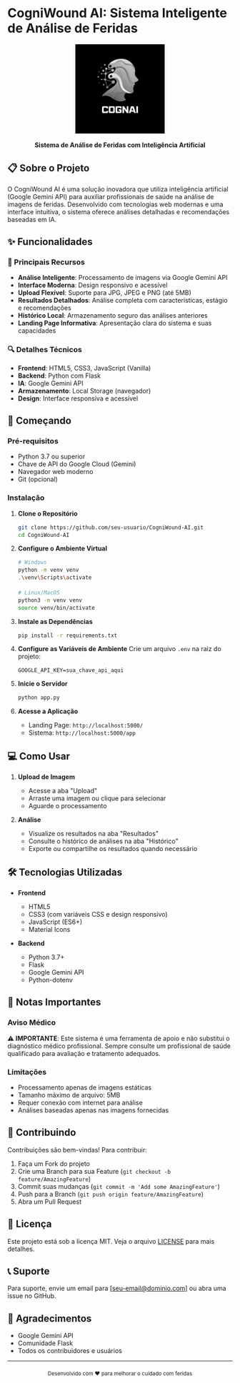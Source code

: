 # CogniWound AI: Sistema Inteligente de Análise de Feridas

<div align="center">
  <img src="static/1.jpg" alt="CogniWound AI Logo" width="200"/>
  <br/>
  <p><strong>Sistema de Análise de Feridas com Inteligência Artificial</strong></p>
</div>

## 📋 Sobre o Projeto

O CogniWound AI é uma solução inovadora que utiliza inteligência artificial (Google Gemini API) para auxiliar profissionais de saúde na análise de imagens de feridas. Desenvolvido com tecnologias web modernas e uma interface intuitiva, o sistema oferece análises detalhadas e recomendações baseadas em IA.

## ✨ Funcionalidades

### 🎯 Principais Recursos
- **Análise Inteligente**: Processamento de imagens via Google Gemini API
- **Interface Moderna**: Design responsivo e acessível
- **Upload Flexível**: Suporte para JPG, JPEG e PNG (até 5MB)
- **Resultados Detalhados**: Análise completa com características, estágio e recomendações
- **Histórico Local**: Armazenamento seguro das análises anteriores
- **Landing Page Informativa**: Apresentação clara do sistema e suas capacidades

### 🔍 Detalhes Técnicos
- **Frontend**: HTML5, CSS3, JavaScript (Vanilla)
- **Backend**: Python com Flask
- **IA**: Google Gemini API
- **Armazenamento**: Local Storage (navegador)
- **Design**: Interface responsiva e acessível

## 🚀 Começando

### Pré-requisitos
- Python 3.7 ou superior
- Chave de API do Google Cloud (Gemini)
- Navegador web moderno
- Git (opcional)

### Instalação

1. **Clone o Repositório**
   ```bash
   git clone https://github.com/seu-usuario/CogniWound-AI.git
   cd CogniWound-AI
   ```

2. **Configure o Ambiente Virtual**
   ```bash
   # Windows
   python -m venv venv
   .\venv\Scripts\activate

   # Linux/MacOS
   python3 -m venv venv
   source venv/bin/activate
   ```

3. **Instale as Dependências**
   ```bash
   pip install -r requirements.txt
   ```

4. **Configure as Variáveis de Ambiente**
   Crie um arquivo `.env` na raiz do projeto:
   ```env
   GOOGLE_API_KEY=sua_chave_api_aqui
   ```

5. **Inicie o Servidor**
   ```bash
   python app.py
   ```

6. **Acesse a Aplicação**
   - Landing Page: `http://localhost:5000/`
   - Sistema: `http://localhost:5000/app`

## 💻 Como Usar

1. **Upload de Imagem**
   - Acesse a aba "Upload"
   - Arraste uma imagem ou clique para selecionar
   - Aguarde o processamento

2. **Análise**
   - Visualize os resultados na aba "Resultados"
   - Consulte o histórico de análises na aba "Histórico"
   - Exporte ou compartilhe os resultados quando necessário

## 🛠️ Tecnologias Utilizadas

- **Frontend**
  - HTML5
  - CSS3 (com variáveis CSS e design responsivo)
  - JavaScript (ES6+)
  - Material Icons

- **Backend**
  - Python 3.7+
  - Flask
  - Google Gemini API
  - Python-dotenv

## 📝 Notas Importantes

### Aviso Médico
⚠️ **IMPORTANTE**: Este sistema é uma ferramenta de apoio e não substitui o diagnóstico médico profissional. Sempre consulte um profissional de saúde qualificado para avaliação e tratamento adequados.

### Limitações
- Processamento apenas de imagens estáticas
- Tamanho máximo de arquivo: 5MB
- Requer conexão com internet para análise
- Análises baseadas apenas nas imagens fornecidas

## 🤝 Contribuindo

Contribuições são bem-vindas! Para contribuir:

1. Faça um Fork do projeto
2. Crie uma Branch para sua Feature (`git checkout -b feature/AmazingFeature`)
3. Commit suas mudanças (`git commit -m 'Add some AmazingFeature'`)
4. Push para a Branch (`git push origin feature/AmazingFeature`)
5. Abra um Pull Request

## 📄 Licença

Este projeto está sob a licença MIT. Veja o arquivo [LICENSE](LICENSE) para mais detalhes.

## 📞 Suporte

Para suporte, envie um email para [seu-email@dominio.com] ou abra uma issue no GitHub.

## 🙏 Agradecimentos

- Google Gemini API
- Comunidade Flask
- Todos os contribuidores e usuários

---
<div align="center">
  <sub>Desenvolvido com ❤️ para melhorar o cuidado com feridas</sub>
</div>
